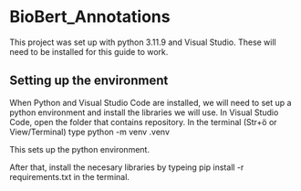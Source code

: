 # BioBert_Annotations

This project was set up with python 3.11.9 and Visual Studio. These will need to be installed for this guide to work.

## Setting up the environment
When Python and Visual Studio Code are installed, we will need to set up a python environment and install the libraries we will use.
In Visual Studio Code, open the folder that contains repository.
In the terminal (Str+ö or View/Terminal) type python -m venv .venv

This sets up the python environment.

After that, install the necesary libraries by typeing pip install -r requirements.txt in the terminal.

